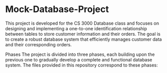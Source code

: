# Mock-Database-Project
This project is developed for the CS 3000 Database class and focuses on designing and implementing a one-to-one identification relationship between tables to store customer information and their orders. The goal is to create a robust database system that efficiently manages customer data and their corresponding orders.

Phases
The project is divided into three phases, each building upon the previous one to gradually develop a complete and functional database system. The files provided in this repository correspond to these phases:

